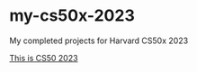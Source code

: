 # my-cs50x-2023

<p>My completed projects for Harvard CS50x 2023</p>

<a href="https://cs50.harvard.edu/x/2023/" target="_blank">This is CS50 2023</a>
